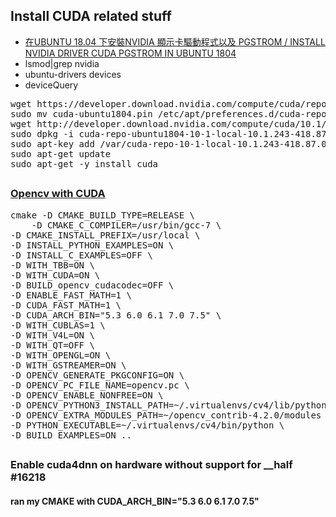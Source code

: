 ## Install CUDA related stuff
* [在UBUNTU 18.04 下安裝NVIDIA 顯示卡驅動程式以及 PGSTROM / INSTALL NVIDIA DRIVER CUDA PGSTROM IN UBUNTU 1804](https://gitpress.io/@chchang/install-nvidia-driver-cuda-pgstrom-in-ubuntu-1804)
* lsmod|grep nvidia 
* ubuntu-drivers devices
* deviceQuery
<pre>
wget https://developer.download.nvidia.com/compute/cuda/repos/ubuntu1804/x86_64/cuda-ubuntu1804.pin
sudo mv cuda-ubuntu1804.pin /etc/apt/preferences.d/cuda-repository-pin-600
wget http://developer.download.nvidia.com/compute/cuda/10.1/Prod/local_installers/cuda-repo-ubuntu1804-10-1-local-10.1.243-418.87.00_1.0-1_amd64.deb
sudo dpkg -i cuda-repo-ubuntu1804-10-1-local-10.1.243-418.87.00_1.0-1_amd64.deb
sudo apt-key add /var/cuda-repo-10-1-local-10.1.243-418.87.00/7fa2af80.pub
sudo apt-get update
sudo apt-get -y install cuda
</pre>
##
### [Opencv with CUDA](https://gist.github.com/raulqf/f42c718a658cddc16f9df07ecc627be7)
<pre>
cmake -D CMAKE_BUILD_TYPE=RELEASE \
	-D CMAKE_C_COMPILER=/usr/bin/gcc-7 \
-D CMAKE_INSTALL_PREFIX=/usr/local \
-D INSTALL_PYTHON_EXAMPLES=ON \
-D INSTALL_C_EXAMPLES=OFF \
-D WITH_TBB=ON \
-D WITH_CUDA=ON \
-D BUILD_opencv_cudacodec=OFF \
-D ENABLE_FAST_MATH=1 \
-D CUDA_FAST_MATH=1 \
-D CUDA_ARCH_BIN="5.3 6.0 6.1 7.0 7.5" \
-D WITH_CUBLAS=1 \
-D WITH_V4L=ON \
-D WITH_QT=OFF \
-D WITH_OPENGL=ON \
-D WITH_GSTREAMER=ON \
-D OPENCV_GENERATE_PKGCONFIG=ON \
-D OPENCV_PC_FILE_NAME=opencv.pc \
-D OPENCV_ENABLE_NONFREE=ON \
-D OPENCV_PYTHON3_INSTALL_PATH=~/.virtualenvs/cv4/lib/python3.6/site-packages \
-D OPENCV_EXTRA_MODULES_PATH=~/opencv_contrib-4.2.0/modules \
-D PYTHON_EXECUTABLE=~/.virtualenvs/cv4/bin/python \
-D BUILD_EXAMPLES=ON ..
</pre>
##
### Enable cuda4dnn on hardware without support for __half #16218
####  ran my CMAKE with CUDA_ARCH_BIN="5.3 6.0 6.1 7.0 7.5"
